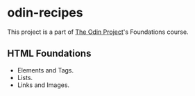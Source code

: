 # odin-recipes
This project is a part of [The Odin Project](https://www.theodinproject.com)'s Foundations course.

## HTML Foundations

- Elements and Tags.
- Lists.
- Links and Images.